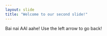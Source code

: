 ```yaml
---
layout: slide
title: "Welcome to our second slide!"
---
```

Bai nai AAI aahe!
Use the left arrow to go back!
